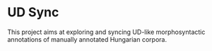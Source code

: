 # UD Sync

This project aims at exploring and syncing UD-like morphosyntactic annotations of manually annotated Hungarian corpora.
